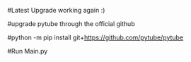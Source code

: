 #Latest Upgrade working again :)

#upgrade pytube through the official github

#python -m pip install git+https://github.com/pytube/pytube

#Run Main.py
